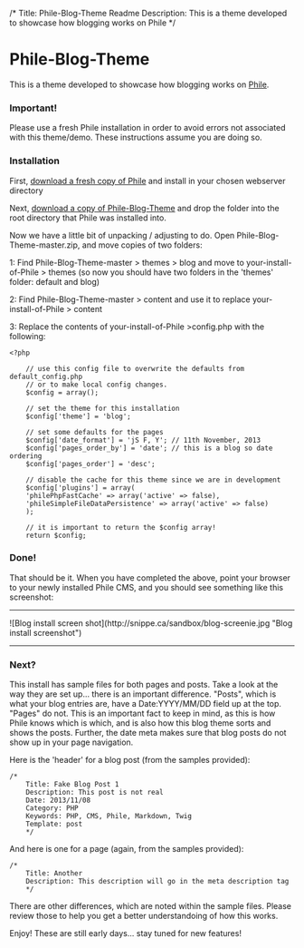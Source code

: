 /*
Title: Phile-Blog-Theme Readme
Description: This is a theme developed to showcase how blogging works on Phile
*/

Phile-Blog-Theme
================

This is a theme developed to showcase how blogging works on [Phile](https://github.com/PhileCMS).

### Important!

Please use a fresh Phile installation in order to avoid errors not associated with this theme/demo.  These instructions assume you are doing so.

### Installation
First, [download a fresh copy of Phile](https://github.com/PhileCMS/Phile/archive/master.zip) and install in your chosen webserver directory

Next, [download a copy of Phile-Blog-Theme](https://github.com/james2doyle/Phile-Blog-Theme/archive/master.zip) and drop the folder into the root directory that Phile was installed into.

Now we have a little bit of unpacking / adjusting to do.  Open Phile-Blog-Theme-master.zip, and move copies of two folders:

1: Find Phile-Blog-Theme-master > themes > blog and move to your-install-of-Phile > themes (so now you  should have two folders in the 'themes' folder: default and blog)

2: Find Phile-Blog-Theme-master > content and use it to replace your-install-of-Phile > content

3: Replace the contents of your-install-of-Phile >config.php with the following:

 
	<?php
		
		// use this config file to overwrite the defaults from default_config.php
		// or to make local config changes.
		$config = array();
		
		// set the theme for this installation
		$config['theme'] = 'blog';
		
		// set some defaults for the pages
		$config['date_format'] = 'jS F, Y'; // 11th November, 2013
		$config['pages_order_by'] = 'date'; // this is a blog so date ordering
		$config['pages_order'] = 'desc';
		
		// disable the cache for this theme since we are in development
		$config['plugins'] = array(
		'philePhpFastCache' => array('active' => false),
		'phileSimpleFileDataPersistence' => array('active' => false)
		);
		
		// it is important to return the $config array!
		return $config; 

### Done!

That should be it.  When you have completed the above, point your browser to your newly installed Phile CMS, and you should see something like this screenshot:
<hr>
![Blog install screen shot](http://snippe.ca/sandbox/blog-screenie.jpg "Blog install screenshot")
<hr>

### Next?

This install has sample files for both pages and posts.  Take a look at the way they are set up... there is an important difference.  "Posts", which is what your blog entries are, have a Date:YYYY/MM/DD field up at the top.  "Pages" do not.  This is an important fact to keep in mind, as this is how Phile knows which is which, and is also how this blog theme sorts and shows the posts.  Further, the date meta makes sure that blog posts do not show up in your page navigation.

Here is the 'header' for a blog post (from the samples provided):

	/*
		Title: Fake Blog Post 1
		Description: This post is not real
		Date: 2013/11/08
		Category: PHP
		Keywords: PHP, CMS, Phile, Markdown, Twig
		Template: post
		*/
		
And here is one for a page (again, from the samples provided):

	/*
		Title: Another
		Description: This description will go in the meta description tag
		*/
		
There are other differences, which are noted within the sample files.  Please review those to help you get a better understandoing of how this works.  

Enjoy! These are still early days... stay tuned for new features!
